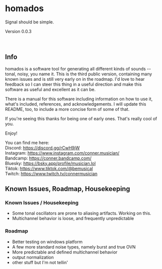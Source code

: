 # homados

Signal should be simple.

Version 0.0.3
</br></br></br>

## Info

homados is a software tool for generating all different kinds of sounds -- tonal, noisy, you name
it. This is the third public version, containing many known issues and is still very early on in
the roadmap. I'd love to hear feedback so I can steer this thing in a useful direction and make
this software as useful and excellent as it can be.

There is a manual for this software including information on how to use it, what's included,
references, and acknowledgements. I will update this README, too, to include a more concise form
of some of that.

If you're seeing this thanks for being one of early ones. That's really cool of you.

Enjoy!
<br/>

You can find me here:<br/>
Discord:    <https://discord.gg/rCwH9jW><br/>
Instagram:  <https://www.instagram.com/conner.musician/><br/>
Bandcamp:   <https://conner.bandcamp.com/><br/>
Bluesky:    <https://bsky.app/profile/musician.lol><br/>
Tiktok:     <https://www.tiktok.com/@bemusical><br/>
Twitch:     <https://www.twitch.tv/connermusician><br/>

## Known Issues, Roadmap, Housekeeping

### Known Issues / Housekeeping

- Some tonal oscillators are prone to aliasing artifacts. Working on this.
- Multichannel behavior is loose, and frequently unpredictable
  
### Roadmap

- Better testing on windows platform
- A few more standard noise types, namely burst and true OVN
- More predictable and defined multichannel behavior
- output normalization
- other stuff but I'm not tellin'
